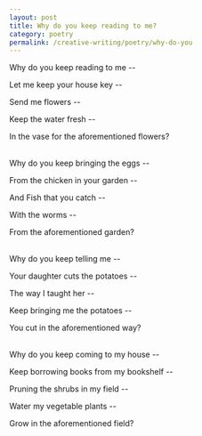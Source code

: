 ```yaml
---
layout: post
title: Why do you keep reading to me?
category: poetry
permalink: /creative-writing/poetry/why-do-you
---
```


Why do you keep reading to me --

Let me keep your house key --

Send me flowers --

Keep the water fresh --

In the vase for the aforementioned flowers?
<br /><br />

Why do you keep bringing the eggs --

From the chicken in your garden --

And Fish that you catch --

With the worms --

From the aforementioned garden?
<br /><br />

Why do you keep telling me --

Your daughter cuts the potatoes --

The way I taught her --

Keep bringing me the potatoes --

You cut in the aforementioned way?
<br /><br />

Why do you keep coming to my house --

Keep borrowing books from my bookshelf --

Pruning the shrubs in my field --

Water my vegetable plants --

Grow in the aforementioned field?
<br /><br />
